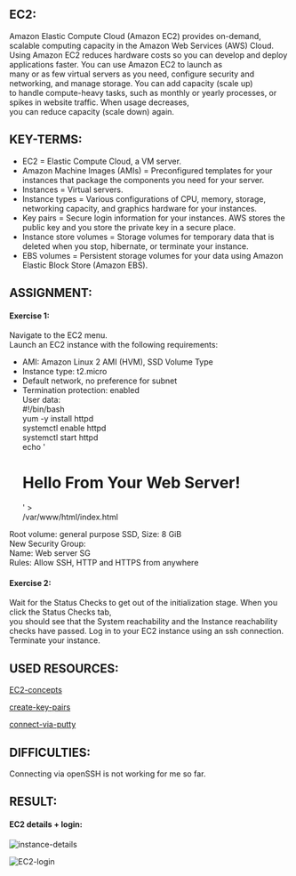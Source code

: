 ## EC2:

Amazon Elastic Compute Cloud (Amazon EC2) provides on-demand, scalable computing capacity in the Amazon Web Services (AWS) Cloud.   
Using Amazon EC2 reduces hardware costs so you can develop and deploy applications faster. You can use Amazon EC2 to launch as   
many or as few virtual servers as you need, configure security and networking, and manage storage. You can add capacity (scale up)   
to handle compute-heavy tasks, such as monthly or yearly processes, or spikes in website traffic. When usage decreases,   
you can reduce capacity (scale down) again.  

## KEY-TERMS:

* EC2 = Elastic Compute Cloud, a VM server.  
* Amazon Machine Images (AMIs) = Preconfigured templates for your instances that package the components you need for your server.  
* Instances = Virtual servers.  
* Instance types = Various configurations of CPU, memory, storage, networking capacity, and graphics hardware for your instances.  
* Key pairs = Secure login information for your instances. AWS stores the public key and you store the private key in a secure place.  
* Instance store volumes = Storage volumes for temporary data that is deleted when you stop, hibernate, or terminate your instance.  
* EBS volumes = Persistent storage volumes for your data using Amazon Elastic Block Store (Amazon EBS).  

## ASSIGNMENT:

#### Exercise 1:   
Navigate to the EC2 menu.  
Launch an EC2 instance with the following requirements:  
* AMI: Amazon Linux 2 AMI (HVM), SSD Volume Type  
* Instance type: t2.micro  
* Default network, no preference for subnet  
* Termination protection: enabled  
User data:  
    #!/bin/bash  
    yum -y install httpd  
    systemctl enable httpd  
    systemctl start httpd  
    echo '<html><h1>Hello From Your Web Server!</h1></html>' >     
    /var/www/html/index.html  
    
Root volume: general purpose SSD, Size: 8 GiB  
New Security Group:  
Name: Web server SG  
Rules: Allow SSH, HTTP and HTTPS from anywhere  

#### Exercise 2:  
Wait for the Status Checks to get out of the initialization stage. When you click the Status Checks tab,   
you should see that the System reachability and the Instance reachability checks have passed.
Log in to your EC2 instance using an ssh connection.
Terminate your instance.

## USED RESOURCES:

[EC2-concepts](https://docs.aws.amazon.com/AWSEC2/latest/UserGuide/concepts.html)

[create-key-pairs](https://docs.aws.amazon.com/AWSEC2/latest/UserGuide/create-key-pairs.html)  

[connect-via-putty](https://docs.aws.amazon.com/AWSEC2/latest/UserGuide/putty.html)  

## DIFFICULTIES:

Connecting via openSSH is not working for me so far.

## RESULT:

#### EC2 details + login:  

![instance-details](../00_includes/SCREENSHOTS/AWS/AWS-06_ec2-details.png)

![EC2-login](../00_includes/SCREENSHOTS/AWS/AWS-06_ec2-login.png)  

